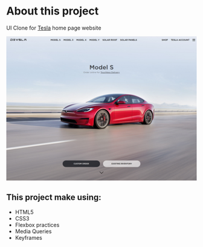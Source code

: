 # About this project

UI Clone for [Tesla](https://tesla.com) home page website

<p align="center">
    <img src="./assets/images/screencapture-127-0-0-1-5500-index-html-2021-06-14-19_06_54.png">
<p>

## This project make using:

- HTML5
- CSS3
- Flexbox practices
- Media Queries
- Keyframes
